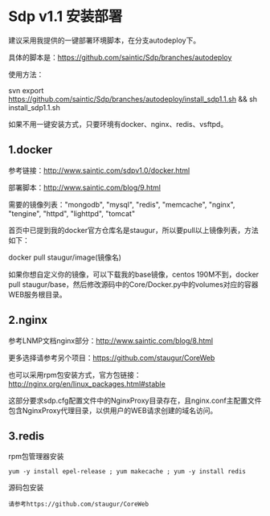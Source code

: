 # Sdp v1.1 安装部署

建议采用我提供的一键部署环境脚本，在分支autodeploy下。

具体的脚本是：https://github.com/saintic/Sdp/branches/autodeploy

使用方法：

svn export https://github.com/saintic/Sdp/branches/autodeploy/install_sdp1.1.sh && sh install_sdp1.1.sh

如果不用一键安装方式，只要环境有docker、nginx、redis、vsftpd。

## 1.docker

参考链接：http://www.saintic.com/sdpv1.0/docker.html

部署脚本：http://www.saintic.com/blog/9.html

需要的镜像列表："mongodb", "mysql", "redis", "memcache", "nginx", "tengine", "httpd", "lighttpd", "tomcat"

首页中已提到我的docker官方仓库名是staugur，所以要pull以上镜像列表，方法如下：

docker pull staugur/image(镜像名)

如果你想自定义你的镜像，可以下载我的base镜像，centos 190M不到，docker pull staugur/base，然后修改源码中的Core/Docker.py中的volumes对应的容器WEB服务根目录。



## 2.nginx

参考LNMP文档nginx部分：http://www.saintic.com/blog/8.html

更多选择请参考另个项目：https://github.com/staugur/CoreWeb

也可以采用rpm包安装方式，官方包链接：http://nginx.org/en/linux_packages.html#stable

这部分要求sdp.cfg配置文件中的NginxProxy目录存在，且nginx.conf主配置文件包含NginxProxy代理目录，以供用户的WEB请求创建的域名访问。



## 3.redis

rpm包管理器安装

```yum -y install epel-release ; yum makecache ; yum -y install redis```

源码包安装

```请参考https://github.com/staugur/CoreWeb```

